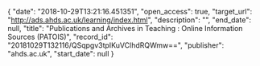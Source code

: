 {
  "date": "2018-10-29T13:21:16.451351", 
  "open_access": true, 
  "target_url": "http://ads.ahds.ac.uk/learning/index.html", 
  "description": "", 
  "end_date": null, 
  "title": "Publications and Archives in Teaching : Online Information Sources (PATOIS)", 
  "record_id": "20181029T132116/QSqpgv3tpIKuVClhdRQWmw==", 
  "publisher": "ahds.ac.uk", 
  "start_date": null
}

